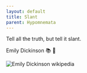 ```yaml
---
layout: default
title: Slant
parent: Hypomnemata
---
```

Tell all the truth, but tell it slant.

Emily Dickinson  📚 💬

![Emily Dickinson wikipedia](https://7robots.micro.blog/uploads/2024/b163a967b2.jpg "Emily Dickinson wikipedia")
